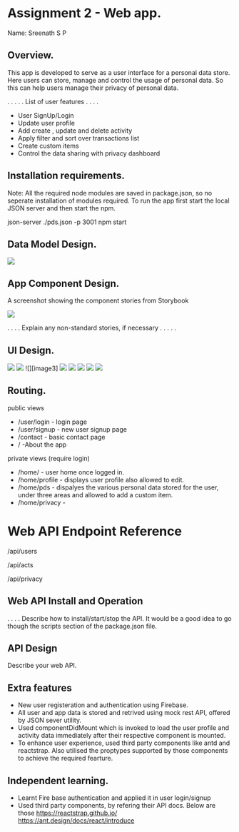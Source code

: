 # Assignment 2 - Web app.

Name: Sreenath S P

## Overview.

This app is developed to serve as a user interface for a personal data store. Here users can store, manage and control the usage of personal data. So this can help users manage their privacy of personal data.


 . . . . . List of user features  . . . . 
 
 + User SignUp/Login
 + Update user profile
 + Add create , update and delete activity
 + Apply filter and sort over transactions list
 + Create custom items
 + Control the data sharing with privacy dashboard  
 

## Installation requirements.

Note: All the required node modules are saved in package.json, so no seperate installation of modules required. To run the app first start the local JSON server and then start the npm.

json-server ./pds.json -p 3001
npm start

## Data Model Design.

![][model]

## App Component Design.

A screenshot showing the component stories from Storybook  

![][stories]

. . . . Explain any non-standard stories, if necessary . . . . . 

## UI Design.


![][image1]
![][image2]
![][image3]
![][image4]
![][image5]
![][image6]
![][image7]
![][image8]



## Routing.

public views

+ /user/login - login page
+ /user/signup - new user signup page
+ /contact - basic contact page
+ / -About the app

private views (require login)

+ /home/ - user home once logged in.
+ /home/profile - displays user profile also allowed to edit.
+ /home/pds - dispalyes the various personal data stored for the user, under three areas and allowed to add a custom item.
+ /home/privacy - 

# Web API Endpoint Reference
/api/users

/api/acts

/api/privacy

## Web API Install and Operation
. . . . Describe how to install/start/stop the API. It would be a good idea to go though the scripts section of the package.json file.

## API Design
Describe your web API.



## Extra features

+ New user registeration and authentication using Firebase.
+ All user and app data is stored and retrived using mock rest API, offered by JSON sever utility.
+ Used componentDidMount which is invoked to load the user profile and activity data  immediately after their respective component is mounted.
+ To enhance user experience, used third party components like antd and reactstrap. Also utilised the proptypes supported by those components to achieve the required fearture.


## Independent learning.

+ Learnt Fire base authentication and applied it in user login/signup
+ Used third party components, by refering their API docs. Below are those
https://reactstrap.github.io/
https://ant.design/docs/react/introduce



[model]: ./images/data.jpg
[image]: ./screen.png
[stories]: ./storybook.png
[image1]: ./images/login.png
[image2]: ./images/signup.png
[image4]: ./images/profile.png
[image5]: ./images/profileEdit.png
[image6]: ./images/login.activityList.png
[image7]: ./images/login.finance.png
[image8]: ./images/login.createitem.png
